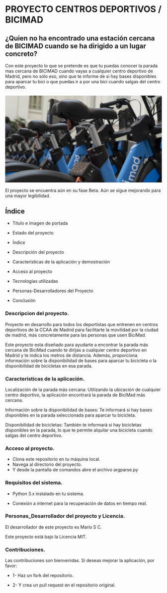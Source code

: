 # PROYECTO CENTROS DEPORTIVOS / BICIMAD

## ¿Quien no ha encontrado una estación cercana de BICIMAD cuando se ha dirigido a un lugar concreto?

Con este proyecto lo que se pretende es que tu puedas conocer la parada mas cercana de BICIMAD cuando vayas a cualquier centro deportivo de Madrid, pero no sólo eso, sino que te informe de si hay bases disponibles para aparcar tu bici o que puedas ir a por una bici cuando salgas del centro deportivo.

![Image](images/bicimad.jpeg)

El proyecto se encuentra aún en su fase Beta. Aún se sigue mejorando para una mayor legibilidad.

## Índice

* Título e imagen de portada

* Estado del proyecto

* Índice

* Descripción del proyecto

* Características de la aplicación y demostración

* Acceso al proyecto

* Tecnologías utilizadas

* Personas-Desarrolladores del Proyecto

* Conclusión

### Descripcion del proyecto.

Proyecto en desarrollo para todos los deportistas que entrenen en centros deportivos de la CCAA de Madrid para facilitarte la movilidad por la ciudad de madrid, más concretamente para las personas que usen BiciMad. 

Este proyecto esta diseñado para ayudarte a encontrar la parada más cercana de BiciMad cuando te dirijas a cualquier centro deportivo en Madrid y te indica los metros de distancia. Además, proporciona información sobre la disponibilidad de bases para aparcar tu bicicleta o la disponibilidad de bicicletas en esa parada.

### Características de la aplicación.

Localización de la parada más cercana: Utilizando la ubicación de cualquier centro deportivo, la aplicación encontrará la parada de BiciMad más cercana.

Información sobre la disponibilidad de bases: Te informará si hay bases disponibles en la parada seleccionada para aparcar tu bicicleta.

Disponibilidad de bicicletas: También te informará si hay bicicletas disponibles en la parada, lo que te permite alquilar una bicicleta cuando salgas del centro deportivo.

### Acceso al proyecto.

* Clona este repositorio en tu máquina local.
* Navega al directorio del proyecto.
* Y desde la pantalla de comandos abre el archivo argparse.py

### Requisitos del sistema.

* Python 3.x instalado en tu sistema.

* Conexión a internet para la recuperación de datos en tiempo real.

### Personas_Desarrollador del proyecto y Licencia.

El desarrollador de este proyecto es Mario S C.

Este proyecto está bajo la Licencia MIT.

### Contribuciones.

Las contribuciones son bienvenidas. Si deseas mejorar la aplicación, por favor:

* 1- Haz un fork del repositorio.

* 2- Y crea un pull request en el repositorio original.







 


 

